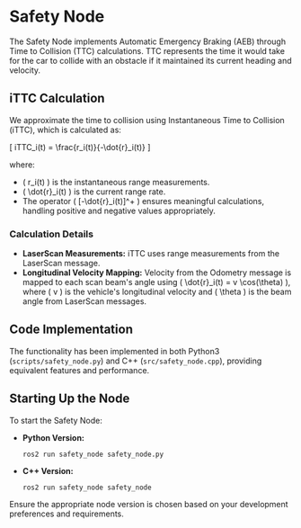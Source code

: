 # Safety Node

The Safety Node implements Automatic Emergency Braking (AEB) through Time to Collision (TTC) calculations. TTC represents the time it would take for the car to collide with an obstacle if it maintained its current heading and velocity.

## iTTC Calculation

We approximate the time to collision using Instantaneous Time to Collision (iTTC), which is calculated as:

\[ iTTC_i(t) = \frac{r_i(t)}{-\dot{r}_i(t)} \]

where:
- \( r_i(t) \) is the instantaneous range measurements.
- \( \dot{r}_i(t) \) is the current range rate.
- The operator \( [-\dot{r}_i(t)]^+ \) ensures meaningful calculations, handling positive and negative values appropriately.

### Calculation Details

- **LaserScan Measurements:** iTTC uses range measurements from the LaserScan message.
- **Longitudinal Velocity Mapping:** Velocity from the Odometry message is mapped to each scan beam's angle using \( \dot{r}_i(t) = v \cos(\theta) \), where \( v \) is the vehicle's longitudinal velocity and \( \theta \) is the beam angle from LaserScan messages.

## Code Implementation

The functionality has been implemented in both Python3 (`scripts/safety_node.py`) and C++ (`src/safety_node.cpp`), providing equivalent features and performance.

## Starting Up the Node

To start the Safety Node:

- **Python Version:**
  ```
  ros2 run safety_node safety_node.py
  ```

- **C++ Version:**
  ```
  ros2 run safety_node safety_node
  ```

Ensure the appropriate node version is chosen based on your development preferences and requirements.

